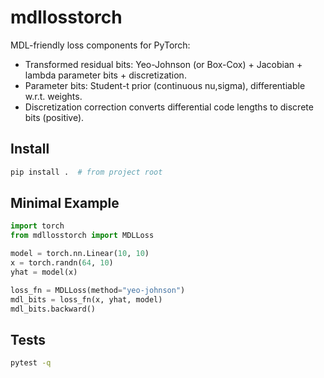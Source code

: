 
# mdllosstorch

MDL-friendly loss components for PyTorch:

- Transformed residual bits: Yeo-Johnson (or Box-Cox) + Jacobian + lambda parameter bits + discretization.
- Parameter bits: Student-t prior (continuous nu,sigma), differentiable w.r.t. weights.
- Discretization correction converts differential code lengths to discrete bits (positive).

## Install

```bash
pip install .  # from project root
```

## Minimal Example

```python
import torch
from mdllosstorch import MDLLoss

model = torch.nn.Linear(10, 10)
x = torch.randn(64, 10)
yhat = model(x)

loss_fn = MDLLoss(method="yeo-johnson")
mdl_bits = loss_fn(x, yhat, model)
mdl_bits.backward()
```

## Tests

```bash
pytest -q
```
